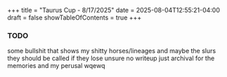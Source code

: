 +++
title = "Taurus Cup - 8/17/2025"
date = 2025-08-04T12:55:21-04:00
draft = false
showTableOfContents = true
+++

### TODO
some bullshit that shows my shitty horses/lineages and maybe the slurs they should be called if they lose unsure
no writeup just archival for the memories and my perusal
wqewq
